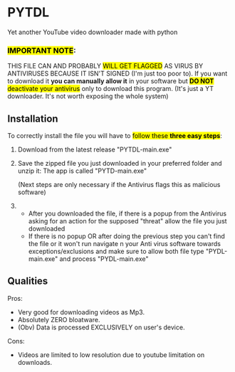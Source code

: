 # PYTDL
Yet another YouTube video downloader made with python

### <mark>IMPORTANT NOTE</mark>:
THIS FILE CAN  AND PROBABLY <mark>WILL GET FLAGGED</mark> AS VIRUS BY ANTIVIRUSES BECAUSE IT ISN'T SIGNED (I'm just too poor to).
If you want to download it **you can manually allow it** in your software but <mark>**DO NOT** deactivate your antivirus</mark> only to download this program. (It's just a YT downloader. It's not worth exposing the whole system)

## Installation

To correctly install the file you will have to <mark>follow these **three easy steps**</mark>:

1. Download from the latest release "PYTDL-main.exe"
3. Save the zipped file you just downloaded in your preferred folder and unzip it: The app is called "PYTD-main.exe"

    (Next steps are only necessary if the Antivirus flags this as malicious software)
  
4. - After you downloaded the file, if there is a popup from the Antivirus asking for an action for the supposed "threat" allow the file you just downloaded 
   - If there is no popup OR after doing the previous step you can't find the file or it won't run navigate n your Anti virus software towards exceptions/exclusions and make sure to allow both file type "PYDL-main.exe" and process "PYDL-main.exe"

## Qualities

Pros: 
- Very good for downloading videos as Mp3.
- Absolutely ZERO bloatware.
- (Obv) Data is processed EXCLUSIVELY on user's device.

Cons:
- Videos are limited to low resolution due to youtube limitation on downloads.


